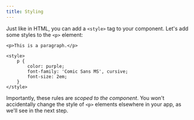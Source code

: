 ```yaml
---
title: Styling
---
```


Just like in HTML, you can add a `<style>` tag to your component. Let's add some styles to the `<p>` element:

```svelte
<p>This is a paragraph.</p>

<style>
	p {
		color: purple;
		font-family: 'Comic Sans MS', cursive;
		font-size: 2em;
	}
</style>
```

Importantly, these rules are _scoped to the component_. You won't accidentally change the style of `<p>` elements elsewhere in your app, as we'll see in the next step.
